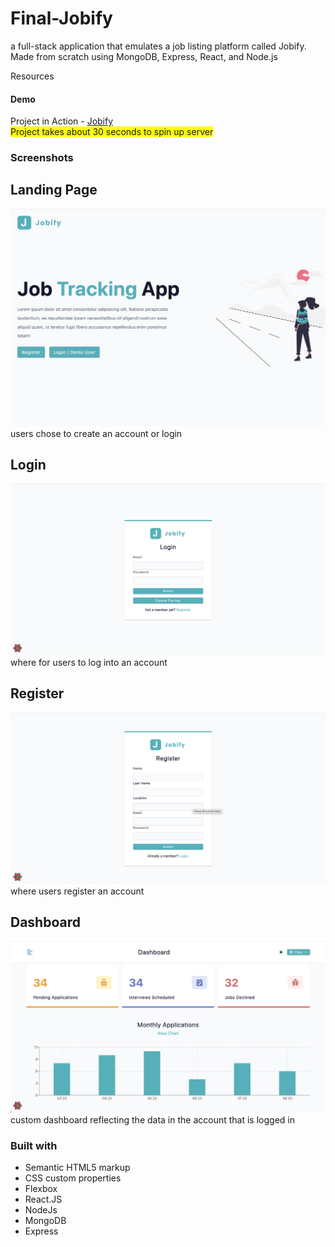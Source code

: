 # Final-Jobify

a full-stack application that emulates a job listing platform called Jobify. Made from scratch using MongoDB, Express, React, and Node.js

Resources

#### Demo

Project in Action - [Jobify](https://bryansjobify.onrender.com/)\
<span style="background-color: #FFFF00">Project takes about 30 seconds to spin up server</span>

### Screenshots

## Landing Page
![screenshot](/public/assets/jobifyhomepage.jpg)
users chose to create an account or login
## Login
![screenshot](/public/assets/login.jpg)
where for users to log into an account
## Register
![screenshot](/public/assets/register.jpg)
where users register an account
## Dashboard
![screenshot](/public/assets/dashboard.jpg)
custom dashboard reflecting the data in the account that is logged in
### Built with

- Semantic HTML5 markup
- CSS custom properties
- Flexbox
- React.JS
- NodeJs
- MongoDB
- Express
